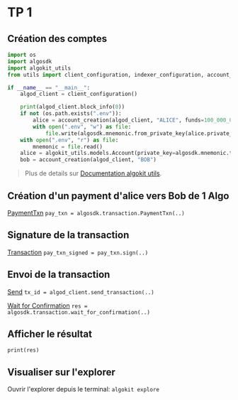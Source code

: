 # TP 1

## Création des comptes

```python
import os
import algosdk
import algokit_utils
from utils import client_configuration, indexer_configuration, account_creation, display_info

if __name__ == "__main__":
    algod_client = client_configuration()

    print(algod_client.block_info(0))
    if not (os.path.exists(".env")):
        alice = account_creation(algod_client, "ALICE", funds=100_000_000)
        with open(".env", "w") as file:
            file.write(algosdk.mnemonic.from_private_key(alice.private_key))
    with open(".env", "r") as file:
        mnemonic = file.read()
    alice = algokit_utils.models.Account(private_key=algosdk.mnemonic.to_private_key(mnemonic))
    bob = account_creation(algod_client, "BOB")
```

> Plus de details sur [Documentation algokit utils](https://algorandfoundation.github.io/algokit-utils-py/).

## Création d'un payment d'alice vers Bob de 1 Algo

[PaymentTxn](https://py-algorand-sdk.readthedocs.io/en/latest/algosdk/transaction.html#algosdk.transaction.PaymentTxn)
`pay_txn = algosdk.transaction.PaymentTxn(..)`

## Signature de la transaction

[Transaction](https://py-algorand-sdk.readthedocs.io/en/latest/algosdk/transaction.html#algosdk.transaction.Transaction)
`pay_txn_signed = pay_txn.sign(..)`

## Envoi de la transaction

[Send](https://py-algorand-sdk.readthedocs.io/en/latest/algosdk/v2client/algod.html#algosdk.v2client.algod.AlgodClient.send_transactions)
`tx_id = algod_client.send_transaction(..)`

[Wait for Confirmation](https://py-algorand-sdk.readthedocs.io/en/latest/algosdk/transaction.html#algosdk.transaction.wait_for_confirmation)
`res = algosdk.transaction.wait_for_confirmation(..)`

## Afficher le résultat

`print(res)`

## Visualiser sur l'explorer

Ouvrir l'explorer depuis le terminal:
`algokit explore`
